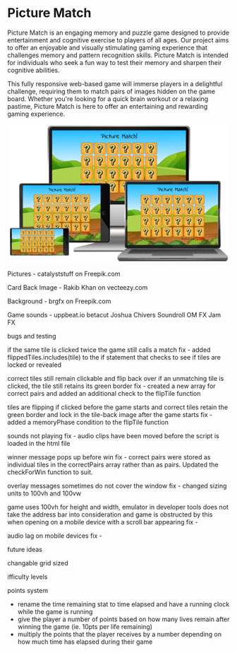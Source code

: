 # Picture Match
Picture Match is an engaging memory and puzzle game designed to provide entertainment and cognitive exercise to players of all ages. Our project aims to offer an enjoyable and visually stimulating gaming experience that challenges memory and pattern recognition skills. Picture Match is intended for individuals who seek a fun way to test their memory and sharpen their cognitive abilities.

This fully responsive web-based game will immerse players in a delightful challenge, requiring them to match pairs of images hidden on the game board. Whether you're looking for a quick brain workout or a relaxing pastime, Picture Match is here to offer an entertaining and rewarding gaming experience.

![Screenshot of responsive design.](assets/images/responsive.png)

Pictures - catalyststuff on Freepik.com

Card Back Image - Rakib Khan on vecteezy.com

Background - brgfx on Freepik.com

Game sounds - uppbeat.io
betacut
Joshua Chivers
Soundroll
OM FX
Jam FX


bugs and testing

if the same tile is clicked twice the game still calls a match
fix - added flippedTiles.includes(tile) to the if statement that checks to see if tiles are locked or revealed

correct tiles still remain clickable and flip back over if an unmatching tile is clicked, the tile still retains its green border
fix - created a new array for correct pairs and added an additional check to the flipTile function

tiles are flipping if clicked before the game starts and correct tiles retain the green border and lock in the tile-back image after the game starts
fix - added a memoryPhase condition to the flipTile function

sounds not playing
fix - audio clips have been moved before the script is loaded in the html file

winner message pops up before win
fix - correct pairs were stored as individual tiles in the correctPairs array rather than as pairs. Updated the checkForWin function to suit.

overlay messages sometimes do not cover the window
fix - changed sizing units to 100vh and 100vw

game uses 100vh for height and width, emulator in developer tools does not take the address bar into consideration and game is obstructed by this when opening on a mobile device with a scroll bar appearing
fix - 

audio lag on mobile devices
fix - 



future ideas

changable grid sized

ifficulty levels

points system
- rename the time remaining stat to time elapsed and have a running clock while the game is running
- give the player a number of points based on how many lives remain after winning the game (ie. 10pts per life remaining)
- multiply the points that the player receives by a number depending on how much time has elapsed during their game